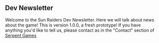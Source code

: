 ## Dev Newsletter
Welcome to the Sun Raiders Dev Newsletter. Here we will talk about news about the game!
This is version 1.0.0, a fresh prototype! If you have anything you'd like to tell us, please contact as in the "Contact" section of [Serpent Games](https://serpentgames.tk)

